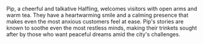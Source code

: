 Pip, a cheerful and talkative Halfling, welcomes visitors with open arms and warm tea. They have a heartwarming smile and a calming presence that makes even the most anxious customers feel at ease. Pip's stories are known to soothe even the most restless minds, making their trinkets sought after by those who want peaceful dreams amid the city's challenges.